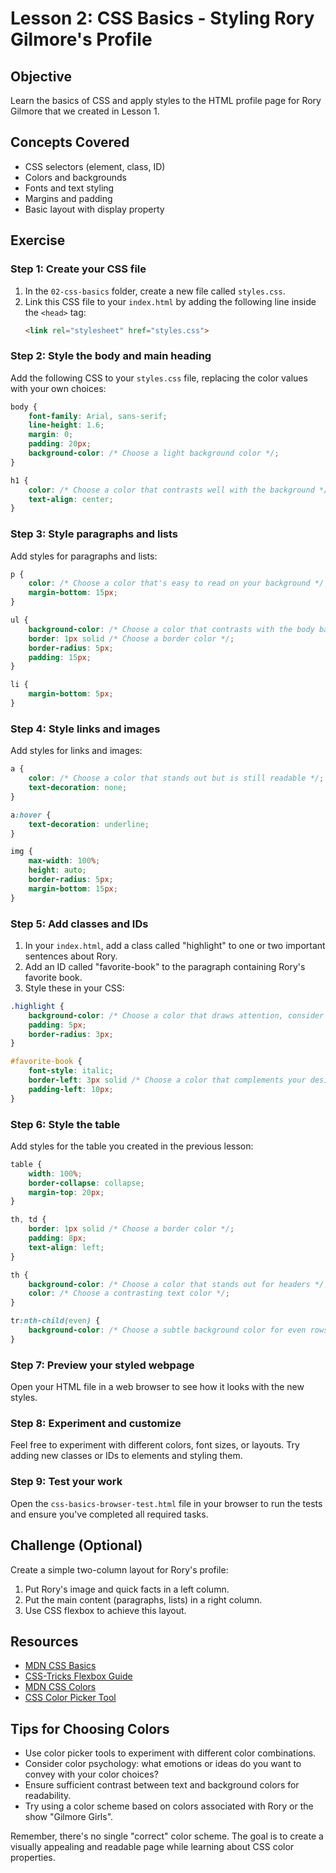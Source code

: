 # Lesson 2: CSS Basics - Styling Rory Gilmore's Profile

## Objective
Learn the basics of CSS and apply styles to the HTML profile page for Rory Gilmore that we created in Lesson 1.

## Concepts Covered
- CSS selectors (element, class, ID)
- Colors and backgrounds
- Fonts and text styling
- Margins and padding
- Basic layout with display property

## Exercise

### Step 1: Create your CSS file
1. In the `02-css-basics` folder, create a new file called `styles.css`.
2. Link this CSS file to your `index.html` by adding the following line inside the `<head>` tag:
   ```html
   <link rel="stylesheet" href="styles.css">
   ```

### Step 2: Style the body and main heading
Add the following CSS to your `styles.css` file, replacing the color values with your own choices:

```css
body {
    font-family: Arial, sans-serif;
    line-height: 1.6;
    margin: 0;
    padding: 20px;
    background-color: /* Choose a light background color */;
}

h1 {
    color: /* Choose a color that contrasts well with the background */;
    text-align: center;
}
```

### Step 3: Style paragraphs and lists
Add styles for paragraphs and lists:

```css
p {
    color: /* Choose a color that's easy to read on your background */;
    margin-bottom: 15px;
}

ul {
    background-color: /* Choose a color that contrasts with the body background */;
    border: 1px solid /* Choose a border color */;
    border-radius: 5px;
    padding: 15px;
}

li {
    margin-bottom: 5px;
}
```

### Step 4: Style links and images
Add styles for links and images:

```css
a {
    color: /* Choose a color that stands out but is still readable */;
    text-decoration: none;
}

a:hover {
    text-decoration: underline;
}

img {
    max-width: 100%;
    height: auto;
    border-radius: 5px;
    margin-bottom: 15px;
}
```

### Step 5: Add classes and IDs
1. In your `index.html`, add a class called "highlight" to one or two important sentences about Rory.
2. Add an ID called "favorite-book" to the paragraph containing Rory's favorite book.
3. Style these in your CSS:

```css
.highlight {
    background-color: /* Choose a color that draws attention, consider using rgba for transparency */;
    padding: 5px;
    border-radius: 3px;
}

#favorite-book {
    font-style: italic;
    border-left: 3px solid /* Choose a color that complements your design */;
    padding-left: 10px;
}
```

### Step 6: Style the table
Add styles for the table you created in the previous lesson:

```css
table {
    width: 100%;
    border-collapse: collapse;
    margin-top: 20px;
}

th, td {
    border: 1px solid /* Choose a border color */;
    padding: 8px;
    text-align: left;
}

th {
    background-color: /* Choose a color that stands out for headers */;
    color: /* Choose a contrasting text color */;
}

tr:nth-child(even) {
    background-color: /* Choose a subtle background color for even rows */;
}
```

### Step 7: Preview your styled webpage
Open your HTML file in a web browser to see how it looks with the new styles.

### Step 8: Experiment and customize
Feel free to experiment with different colors, font sizes, or layouts. Try adding new classes or IDs to elements and styling them.

### Step 9: Test your work
Open the `css-basics-browser-test.html` file in your browser to run the tests and ensure you've completed all required tasks.

## Challenge (Optional)
Create a simple two-column layout for Rory's profile:
1. Put Rory's image and quick facts in a left column.
2. Put the main content (paragraphs, lists) in a right column.
3. Use CSS flexbox to achieve this layout.

## Resources
- [MDN CSS Basics](https://developer.mozilla.org/en-US/docs/Learn/Getting_started_with_the_web/CSS_basics)
- [CSS-Tricks Flexbox Guide](https://css-tricks.com/snippets/css/a-guide-to-flexbox/)
- [MDN CSS Colors](https://developer.mozilla.org/en-US/docs/Web/CSS/color_value)
- [CSS Color Picker Tool](https://coolors.co/app)

## Tips for Choosing Colors
- Use color picker tools to experiment with different color combinations.
- Consider color psychology: what emotions or ideas do you want to convey with your color choices?
- Ensure sufficient contrast between text and background colors for readability.
- Try using a color scheme based on colors associated with Rory or the show "Gilmore Girls".

Remember, there's no single "correct" color scheme. The goal is to create a visually appealing and readable page while learning about CSS color properties.